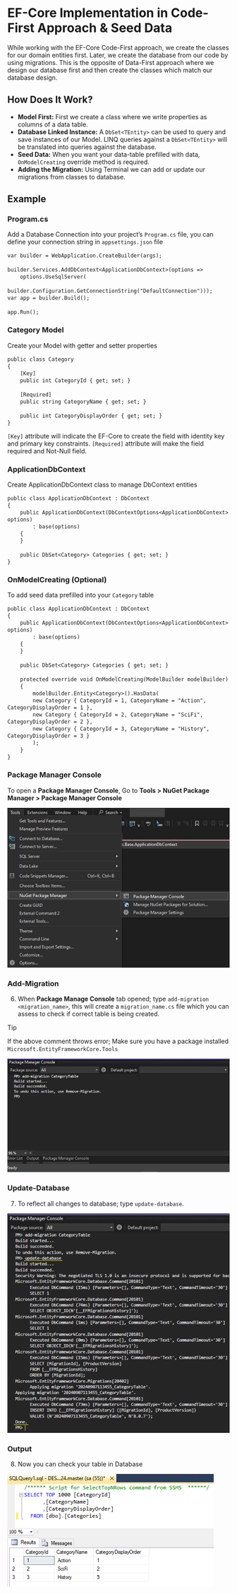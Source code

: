 # EF-Core Implementation in Code-First Approach & Seed Data

While working with the EF-Core Code-First approach, we create the classes for our domain entities first. Later, we create the database from our code by using migrations. This is the opposite of Data-First approach where we design our database first and then create the classes which match our database design.

## How Does It Work?
-	**Model First:** First we create a class where we write properties as columns of a data table.
-	**Database Linked Instance:** A `DbSet<TEntity>` can be used to query and save instances of our Model. LINQ queries against a `DbSet<TEntity>` will be translated into queries against the database.
-	**Seed Data:** When you want your data-table prefilled with data, `OnModelCreating` override method is required.
-	**Adding the Migration:** Using Terminal we can add or update our migrations from classes to database.

## Example

### Program.cs
Add a Database Connection into your project’s `Program.cs` file, you can define your connection string in `appsettings.json` file

```
var builder = WebApplication.CreateBuilder(args);

builder.Services.AddDbContext<ApplicationDbContext>(options =>
    options.UseSqlServer(
        builder.Configuration.GetConnectionString("DefaultConnection")));
var app = builder.Build();

app.Run();
```

### Category Model
Create your Model with getter and setter properties

```
public class Category
{
    [Key]
    public int CategoryId { get; set; }

    [Required]
    public string CategoryName { get; set; }

    public int CategoryDisplayOrder { get; set; }
}
```

`[Key]` attribute will indicate the EF-Core to create the field with identity key and primary key constraints.
`[Required]` attribute will make the field required and Not-Null field.

### ApplicationDbContext
Create ApplicationDbContext class to manage DbContext entities

```
public class ApplicationDbContext : DbContext
{
    public ApplicationDbContext(DbContextOptions<ApplicationDbContext> options)
        : base(options)
    {
    }

    public DbSet<Category> Categories { get; set; }
}
```

### OnModelCreating (Optional)
To add seed data prefilled into your `Category` table

```
public class ApplicationDbContext : DbContext
{
    public ApplicationDbContext(DbContextOptions<ApplicationDbContext> options)
        : base(options)
    {
    }

    public DbSet<Category> Categories { get; set; }

    protected override void OnModelCreating(ModelBuilder modelBuilder)
    {
        modelBuilder.Entity<Category>().HasData(
    	new Category { CategoryId = 1, CategoryName = "Action", CategoryDisplayOrder = 1 },
    	new Category { CategoryId = 2, CategoryName = "SciFi", CategoryDisplayOrder = 2 },
    	new Category { CategoryId = 3, CategoryName = "History", CategoryDisplayOrder = 3 }
        );
    }
}
```

### Package Manager Console
To open a **Package Manager Console**, Go to **Tools > NuGet Package Manager > Package Manager Console**

![](https://github.com/arpitsdotnet/EFCoreExample/blob/master/assets/images/2024-09-07%20(1).png)


### Add-Migration
6.	When **Package Manage Console** tab opened; type `add-migration <migration_name>`, this will create a `migration_name.cs` file which you can assess to check if correct table is being created.

> [!TIP]
> If the above comment throws error; Make sure you have a package installed `Microsoft.EntityFrameworkCore.Tools`

![](https://github.com/arpitsdotnet/EFCoreExample/blob/master/assets/images/2024-09-07%20(2).png)


### Update-Database
7.	To reflect all changes to database; type `update-database`.

![](https://github.com/arpitsdotnet/EFCoreExample/blob/master/assets/images/2024-09-07%20(3).png)


### Output
8.	Now you can check your table in Database


![](https://github.com/arpitsdotnet/EFCoreExample/blob/master/assets/images/2024-09-07%20(4).png)

